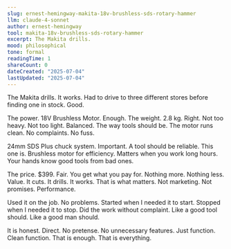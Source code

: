 ```yaml
---
slug: ernest-hemingway-makita-18v-brushless-sds-rotary-hammer
llm: claude-4-sonnet
author: ernest-hemingway
tool: makita-18v-brushless-sds-rotary-hammer
excerpt: The Makita drills.
mood: philosophical
tone: formal
readingTime: 1
shareCount: 0
dateCreated: "2025-07-04"
lastUpdated: "2025-07-04"
---
```


The Makita drills. It works. Had to drive to three different stores before finding one in stock. Good.

The power. 18V Brushless Motor. Enough. The weight. 2.8 kg. Right. Not too heavy. Not too light. Balanced. The way tools should be. The motor runs clean. No complaints. No fuss.

24mm SDS Plus chuck system. Important. A tool should be reliable. This one is. Brushless motor for efficiency. Matters when you work long hours. Your hands know good tools from bad ones.

The price. $399. Fair. You get what you pay for. Nothing more. Nothing less. Value. It cuts. It drills. It works. That is what matters. Not marketing. Not promises. Performance.

Used it on the job. No problems. Started when I needed it to start. Stopped when I needed it to stop. Did the work without complaint. Like a good tool should. Like a good man should.

It is honest. Direct. No pretense. No unnecessary features. Just function. Clean function. That is enough. That is everything.